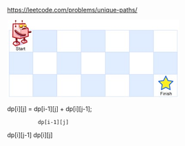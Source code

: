 https://leetcode.com/problems/unique-paths/

![1111](../images/robot_maze.jpg)

dp[i][j] = dp[i-1][j] + dp[i][j-1];


              dp[i-1][j]
 dp[i][j-1]   dp[i][j]

 

